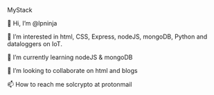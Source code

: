 MyStack

👋 Hi, I’m @lpninja

👀 I’m interested in html, CSS, Express, nodeJS, mongoDB, Python and dataloggers on IoT.

🌱 I’m currently learning nodeJS & mongoDB

💞️ I’m looking to collaborate on html and blogs

📫 How to reach me solcrypto at protonmail
